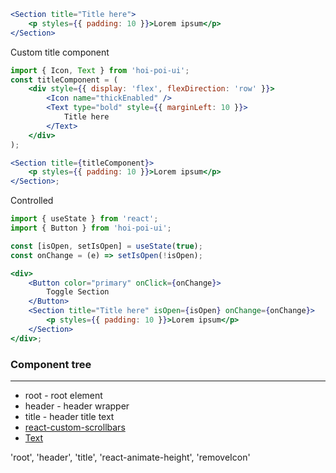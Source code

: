 ```jsx
<Section title="Title here">
    <p styles={{ padding: 10 }}>Lorem ipsum</p>
</Section>
```

Custom title component

```jsx
import { Icon, Text } from 'hoi-poi-ui';
const titleComponent = (
    <div style={{ display: 'flex', flexDirection: 'row' }}>
        <Icon name="thickEnabled" />
        <Text type="bold" style={{ marginLeft: 10 }}>
            Title here
        </Text>
    </div>
);

<Section title={titleComponent}>
    <p styles={{ padding: 10 }}>Lorem ipsum</p>
</Section>;
```

Controlled

```jsx
import { useState } from 'react';
import { Button } from 'hoi-poi-ui';

const [isOpen, setIsOpen] = useState(true);
const onChange = (e) => setIsOpen(!isOpen);

<div>
    <Button color="primary" onClick={onChange}>
        Toggle Section
    </Button>
    <Section title="Title here" isOpen={isOpen} onChange={onChange}>
        <p styles={{ padding: 10 }}>Lorem ipsum</p>
    </Section>
</div>;
```

### Component tree

---

-   root - root element
-   header - header wrapper
-   title - header title text
-   [react-custom-scrollbars](https://github.com/malte-wessel/react-custom-scrollbars/blob/master/docs/API.md)
-   [Text](#/Typography?id=text)

'root', 'header', 'title', 'react-animate-height', 'removeIcon'
